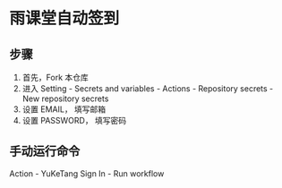 # 雨课堂自动签到


## 步骤
1. 首先，Fork 本仓库
2. 进入 Setting - Secrets and variables - Actions - Repository secrets - New repository secrets
3. 设置 EMAIL， 填写邮箱
4. 设置 PASSWORD， 填写密码

## 手动运行命令
Action - YuKeTang Sign In - Run workflow 